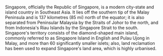 Singapore, officially the Republic of Singapore, is a modern city-state and island country in Southeast Asia. It lies 
off the southern tip of the Malay Peninsula and is 137 kilometres (85 mi) north of the equator; it is also separated 
from Peninsular Malaysia by the Straits of Johor to the north, and from Indonesia's Riau Islands by the Singapore Strait 
to the south. Singapore's territory consists of the diamond-shaped main island, commonly referred to as Singapore Island 
in English and Pulau Ujong in Malay, and more than 60 significantly smaller islets; also, land reclamation has been used 
to expand Singapore's land area, which is highly urbanised.